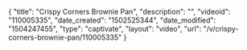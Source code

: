 {
    "title": "Crispy Corners Brownie Pan",
    "description": "",
    "videoid": "110005335",
    "date_created": "1502525344",
    "date_modified": "1504247455",
    "type": "captivate",
    "layout": "video",
    "url": "\/v\/crispy-corners-brownie-pan\/110005335"
}
